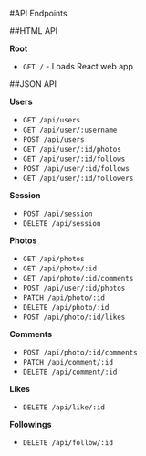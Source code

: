 #API Endpoints

##HTML API

**Root**

- `GET /` - Loads React web app

##JSON API

**Users**

- `GET /api/users`
- `GET /api/user/:username`
- `POST /api/users`
- `GET /api/user/:id/photos`
- `GET /api/user/:id/follows`
- `POST /api/user/:id/follows`
- `GET /api/user/:id/followers`

**Session**

- `POST /api/session`
- `DELETE /api/session`

**Photos**

- `GET /api/photos`
- `GET /api/photo/:id`
- `GET /api/photo/:id/comments`
- `POST /api/user/:id/photos`
- `PATCH /api/photo/:id`
- `DELETE /api/photo/:id`
- `POST /api/photo/:id/likes`

**Comments**

- `POST /api/photo/:id/comments`
- `PATCH /api/comment/:id`
- `DELETE /api/comment/:id`

**Likes**

- `DELETE /api/like/:id`

**Followings**

- `DELETE /api/follow/:id`
